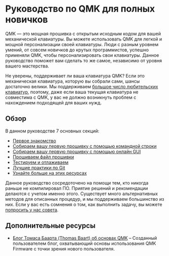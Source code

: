 # Руководство по QMK для полных новичков

QMK ― это мощная прошивка с открытым исходным кодом для вашей механической клавиатуры. Вы можете использовать QMK для легкой и мощной персонализации своей клавиатуры. Люди с разным уровнем умений, от совсем новичков до крутых программистов, успешно применяли QMK, чтобы персонализировать свои клавиатуры. Данное руководство поможет вам сделать то же самое, независимо от уровня вашего мастерства.

Не уверены, поддерживает ли ваша клавиатура QMK? Если это механическая клавиатура, которую вы собрали сами, шансы достаточно велики. Мы поддерживаем [большое число любительских клавиатур](https://qmk.fm/keyboards/), поэтому, даже если ваша текущая клавиатура не совместима с QMK, у вас не должно возникнуть проблем с нахождением подходящей для ваших нужд.

## Обзор

В данном руководстве 7 основных секций:

* [Первое знакомство](tutorial_getting_started.md)
* [Собираем вашу первую прошивку с помощью командной строки](tutorial_building_firmware.md)
* [Собираем вашу первую прошивку с помощью онлайн GUI](tutorial_building_firmware_configurator.md)
* [Прошиваем файл прошивки](tutorial_flashing.md)
* [Тестируем и отлаживаем](tutorial_testing_debugging.md)
* [Лучшие практики по Git](tutorial_best_practices.md)
* [Узнайте больше на этих ресурсах](tutorial_learn_more_resources.md)

Данное руководство сосредоточено на помощи тем, кто никогда раньше не компилировал ПО. Приятие решений и рекомендации делаются с учетом именно этого. Существует много альтернативных методов для описанных процедур, и мы поддерживаем большинство из них. Если у вас есть сомнения о том, как выполнить задачу, вы можете [попросить у нас совета](support.md).

## Дополнительные ресурсы

* [Блог Томаса Баарта (Thomas Baart) об основах QMK](https://thomasbaart.nl/category/mechanical-keyboards/firmware/qmk/qmk-basics/) – Созданный пользователем блог, охватывающий основы использования QMK Firmware с точки зрения нового пользователя.
